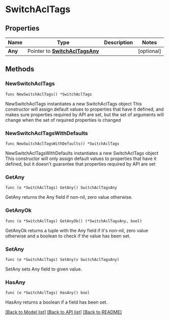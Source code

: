 # SwitchAclTags

## Properties

Name | Type | Description | Notes
------------ | ------------- | ------------- | -------------
**Any** | Pointer to [**SwitchAclTagsAny**](SwitchAclTagsAny.md) |  | [optional] 

## Methods

### NewSwitchAclTags

`func NewSwitchAclTags() *SwitchAclTags`

NewSwitchAclTags instantiates a new SwitchAclTags object
This constructor will assign default values to properties that have it defined,
and makes sure properties required by API are set, but the set of arguments
will change when the set of required properties is changed

### NewSwitchAclTagsWithDefaults

`func NewSwitchAclTagsWithDefaults() *SwitchAclTags`

NewSwitchAclTagsWithDefaults instantiates a new SwitchAclTags object
This constructor will only assign default values to properties that have it defined,
but it doesn't guarantee that properties required by API are set

### GetAny

`func (o *SwitchAclTags) GetAny() SwitchAclTagsAny`

GetAny returns the Any field if non-nil, zero value otherwise.

### GetAnyOk

`func (o *SwitchAclTags) GetAnyOk() (*SwitchAclTagsAny, bool)`

GetAnyOk returns a tuple with the Any field if it's non-nil, zero value otherwise
and a boolean to check if the value has been set.

### SetAny

`func (o *SwitchAclTags) SetAny(v SwitchAclTagsAny)`

SetAny sets Any field to given value.

### HasAny

`func (o *SwitchAclTags) HasAny() bool`

HasAny returns a boolean if a field has been set.


[[Back to Model list]](../README.md#documentation-for-models) [[Back to API list]](../README.md#documentation-for-api-endpoints) [[Back to README]](../README.md)


